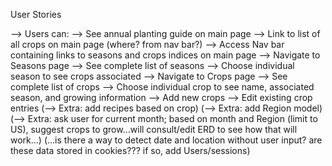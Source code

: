 User Stories

--> Users can:
    --> See annual planting guide on main page
      --> Link to list of all crops on main page (where? from nav bar?)
      --> Access Nav bar containing links to seasons and crops indices on main page
        --> Navigate to Seasons page
          --> See complete list of seasons
          --> Choose individual season to see crops associated
        --> Navigate to Crops page
          --> See complete list of crops
          --> Choose individual crop to see name, associated season, and growing information
    --> Add new crops
    --> Edit existing crop entries
    (--> Extra: add recipes based on crop)
    (--> Extra: add Region model)
    (--> Extra: ask user for current month; based on month and Region (limit to US), suggest crops to grow...will consult/edit ERD to see how that will work...)
    (...is there a way to detect date and location without user input? are these data stored in cookies??? if so, add Users/sessions)
